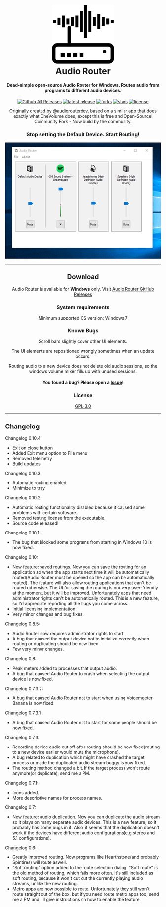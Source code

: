 <div align="center">

<h1>
  <img src="./docs/img/audio-router.svg" alt="Audio Router" width="200">
  <br>
  Audio Router
</h1>

<h4>Dead-simple open-source Audio Router for Windows. Routes audio from programs to different audio devices.</h4>

<a href="https://github.com/LeoWinterDE/audio-router/releases"><img src="https://img.shields.io/github/downloads/LeoWinterDE/audio-router/total.svg" alt="Github All Releases"></a>
<a href="https://github.com/LeoWinterDE/audio-router/releases/latest"><img src="https://img.shields.io/github/release/LeoWinterDE/audio-router.svg" alt="latest release"></a>
<a href="https://github.com/LeoWinterDE/audio-router/network"><img src="https://img.shields.io/github/forks/LeoWinterDE/audio-router.svg" alt="forks"></a>
<a href="https://github.com/LeoWinterDE/audio-router/stargazers"><img src="https://img.shields.io/github/stars/LeoWinterDE/audio-router.svg" alt="stars"></a>
<a href="https://github.com/LeoWinterDE/audio-router/blob/master/LICENSE.md"><img src="https://img.shields.io/github/license/LeoWinterDE/audio-router.svg" alt="license"></a>

<p>Originally created by <a href="https://github.com/audiorouterdev/audio-router">@audiorouterdev</a>, based on a similar app that does exactly what CheVolume does, except this is free and Open-Source! Community Fork - Now build by the community.</p>

<h3>Stop setting the Default Device. Start Routing!</h3>
<img src="/docs/img/audio-router.gif">

---

<h2>Download</h2>
<p>Audio Router is available for <strong>Windows</strong> only. Visit <a href="https://github.com/LeoWinterDE/audio-router/releases">Audio Router GitHub Releases</a></p>

<h3>System requirements</h3>
<p>Minimum supported OS version: Windows 7</p>

<h3>Known Bugs</h3>
<p>Scroll bars slightly cover other UI elements.</p>
<p>The UI elements are repositioned wrongly sometimes when an update occurs.</p>
<p>Routing audio to a new device does not delete old audio sessions, so the windows volume mixer fills up with unused sessions.</p>
<h4>You found a bug? Please open a <a href="https://github.com/LeoWinterDE/audio-router/issues">Issue</a>!</h4>

<h3>License</h3>
<a href="https://github.com/LeoWinterDE/audio-router/blob/master/LICENSE.md">GPL-3.0</a>

---
</div>

## Changelog
Changelog 0.10.4:

* Exit on close button
* Added Exit menu option to File menu
* Removed telemetry
* Build updates

Changelog 0.10.3:

* Automatic routing enabled
* Minimize to tray

Changelog 0.10.2:

* Automatic routing functionality disabled because it caused some problems with certain software.
* Removed testing license from the executable.
* Source code released!

Changelog 0.10.1:

* The bug that blocked some programs from starting in Windows 10 is now fixed.

Changelog 0.10:

* New feature: saved routings. Now you can save the routing for an application so when the app starts next time it will be automatically routed(Audio Router must be opened so the app can be automatically routed). The feature will also allow routing applications that can't be routed otherwise. The UI for saving the routing is not very user-friendly at the moment, but it will be improved. Unfortunately apps that need administrator rights can't be automatically routed. This is a new feature, so I'd appreciate reporting all the bugs you come across.
* Initial licensing implementation.
* Very minor changes and bug fixes.

Changelog 0.8.5:

* Audio Router now requires administrator rights to start.
* A bug that caused the output device not to initialize correctly when routing or duplicating should be now fixed.
* Few very minor changes.

Changelog 0.8:

* Peak meters added to processes that output audio.
* A bug that caused Audio Router to crash when selecting the output device is now fixed.

Changelog 0.7.3.2:

* A bug that caused Audio Router not to start when using Voicemeeter Banana is now fixed.

Changelog 0.7.3.1:

* A bug that caused Audio Router not to start for some people should be now fixed.

Changelog 0.7.3:

* Recording device audio cut off after routing should be now fixed(routing to a new device earlier would mute the microphone).
* A bug related to duplication which might have crashed the target process or made the duplicated audio stream buggy is now fixed.
* The routing method changed a bit. If the target process won't route anymore(or duplicate), send me a PM.

Changelog 0.7.1:

* Icons added.
* More descriptive names for process names.

Changelog 0.7:

* New feature: audio duplication. Now you can duplicate the audio stream so it plays on many separate audio devices. This is a new feature, so it probably has some bugs in it. Also, it seems that the duplication doesn't work if the devices have different audio configurations(e.g stereo and 5.1 configurations).

Changelog 0.6:

* Greatly improved routing. Now programs like Hearthstone(and probably Spintires) will route aswell.
* "Soft routing" option added to the route selection dialog. "Soft route" is the old method of routing, which fails more often. It's still included as soft routing, because it won't cut out the currently playing audio streams, unlike the new routing.
* Metro apps are now possible to route. Unfortunately they still won't route straight out of the box, but if you need route metro apps too, send me a PM and I'll give instructions on how to enable the feature.

